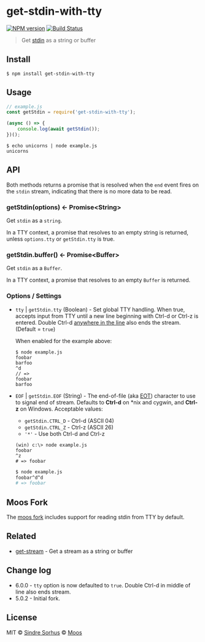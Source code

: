 # get-stdin-with-tty

[![NPM version](https://img.shields.io/npm/v/get-stdin-with-tty.svg)](https://www.npmjs.com/package/get-stdin-with-tty)
[![Build Status](https://travis-ci.org/moos/get-stdin-with-tty.svg?branch=master)](https://travis-ci.org/github/moos/get-stdin-with-tty)

> Get [stdin](https://nodejs.org/api/process.html#process_process_stdin) as a string or buffer

## Install

```
$ npm install get-stdin-with-tty
```

## Usage

```js
// example.js
const getStdin = require('get-stdin-with-tty');

(async () => {
	console.log(await getStdin());
})();
```

```
$ echo unicorns | node example.js
unicorns
```

## API

Both methods returns a promise that is resolved when the `end` event fires on the `stdin` stream, indicating that there is no more data to be read.

### getStdin(options) ← Promise&lt;String&gt;

Get `stdin` as a `string`.

In a TTY context, a promise that resolves to an empty string is returned, unless `options.tty` or `getStdin.tty` is true.

### getStdin.buffer()  ← Promise&lt;Buffer&gt;

Get `stdin` as a `Buffer`.

In a TTY context, a promise that resolves to an empty `Buffer` is returned.

### Options / Settings

- `tty` | `getStdin.tty` (Boolean) -
   Set global TTY handling.  When true, accepts input from TTY until a new line beginning with Ctrl-d or Ctrl-z is entered.  Double Ctrl-d [anywhere in the line](https://stackoverflow.com/a/21261742/302177) also ends the stream. (Default = `true`)

   When enabled for the example above:
	```
	$ node example.js
	foobar
	barfoo
	^d
	// =>
	foobar
	barfoo
	```

- `EOF` | `getStdin.EOF` (String) - The end-of-file (aka [EOT](https://en.wikipedia.org/wiki/End-of-Transmission_character)) character to use to signal end of stream.  Defaults to **Ctrl-d** on \*nix and cygwin, and **Ctrl-z** on Windows.  Acceptable values:
    - `getStdin.CTRL_D` - Ctrl-d (ASCII 04)
    - `getStdin.CTRL_Z` - Ctrl-z (ASCII 26)
    - `'*'` - Use both Ctrl-d and Ctrl-z

	```shell
	(win) c:\> node example.js
	foobar
	^z
	# => foobar
	```
	```bash
	$ node example.js
	foobar^d^d
	# => foobar
	```

## Moos Fork

The [moos fork](https://github.com/moos/get-stdin) includes support for reading stdin from TTY by default.

## Related

- [get-stream](https://github.com/sindresorhus/get-stream) - Get a stream as a string or buffer

## Change log

- 6.0.0 - `tty` option is now defaulted to `true`. Double Ctrl-d in middle of line also ends stream.
- 5.0.2 - Initial fork.

## License

MIT © [Sindre Sorhus](http://sindresorhus.com)
© [Moos](http://github.com/moos)
